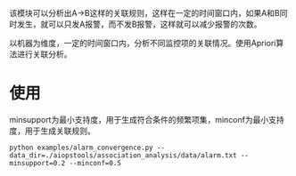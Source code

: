 该模块可以分析出A->B这样的关联规则，这样在一定的时间窗口内，如果A和B同时发生，就可以只发A报警，而不发B报警，这样就可以减少报警的次数。

以机器为维度，一定的时间窗口内，分析不同监控项的关联情况。使用Apriori算法进行关联分析。

# 使用

minsupport为最小支持度，用于生成符合条件的频繁项集，minconf为最小支持度，用于生成关联规则。

```
python examples/alarm_convergence.py --data_dir=./aiopstools/association_analysis/data/alarm.txt --minsupport=0.2 --minconf=0.5
```

## 